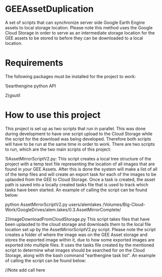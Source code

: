 # GEEAssetDuplication
A set of scripts that can synchronize server side Google Earth Engine assets to local storage location. Please note this method uses the Google Cloud Storage in order to serve as an intermediate storage location for the GEE assets to be stored to before they can be downloaded to a local location.

# Requirements
The following packages must be installed for the project to work:

1)earthengine python API

2)gsutil

# How to use this project
This project is set up as two scripts that run in parallel. This was done during development to have one script upload to the Cloud Storage while the script for the download was being developed. Therefore both scripts will have to be run at the same time in order to work. There are two scripts to run, which are the two main scripts of this project:

1)AssetMirrorScriptV2.py: This script creates a local tree structure of the project with a temp text file representing the location of all images that are found in your GEE Assets. After this is done the system will make a list of all of the temp files and will create an export task for each of the images to be uplaoded from the GEE to Cloud Storage. Once a task is created, the asset path is saved into a locally created tasks file that is used to track which tasks have been started. An example of calling the script can be found below:

python AssetMirrorScriptV2.py users/alemlakes /Volumes/Big-Cloud-Work/GoogleDrives/alem.lakes/0.3.AssetMirrorComplete/


2)ImageDownloadFromCloudStorage.py This script takes files that have been uplaoded to the cloud storage and downloads them to the local file location set up by the AssetMirrorScriptV2.py script. Please note the script creates a folder of where the image was on the GEE Asset storage and stores the exported image within it, due to how some exported images are exported into multiple files. It uses the tasks file created by the mentioned script to determine what images should be searched for on the Cloud Storage, along with the bash command "earthengine task list". An example of calling the script can be found below:

//Note add call here
